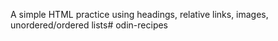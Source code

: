A simple HTML practice using headings, relative links, images, unordered/ordered lists# odin-recipes
